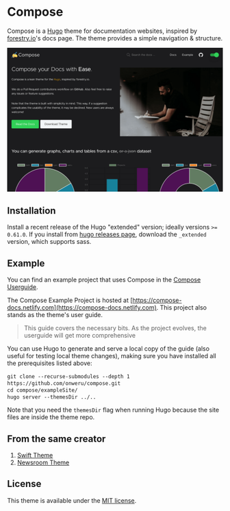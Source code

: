 # Compose

Compose is a [Hugo](https://gohugo.io/) theme for documentation websites, inspired by [forestry.io](forestry.io)'s docs page. The theme provides a simple navigation & structure.

![Hugo Compose Theme](https://github.com/onweru/compose/blob/master/images/screenshot.png)

## Installation 

Install a recent release of the Hugo "extended" version; ideally versions `>= 0.61.0`. If you install from [hugo releases page](https://github.com/gohugoio/hugo/releases),  download the `_extended` version, which supports sass.

## Example 

You can find an example project that uses Compose in the [Compose Userguide](https://github.com/onweru/compose-userguide). 

The Compose Example Project is hosted at [https://compose-docs.netlify.com](https://compose-docs.netlify.com). This project also stands as the theme's user guide.

> This guide covers the necessary bits. As the project evolves, the userguide will get more comprehensive

You can use Hugo to generate and serve a local copy of the guide (also useful for testing local theme changes), making sure you have installed all the prerequisites listed above:

```
git clone --recurse-submodules --depth 1 https://github.com/onweru/compose.git
cd compose/exampleSite/
hugo server --themesDir ../..
```

Note that you need the `themesDir` flag when running Hugo because the site files are inside the theme repo.

## From the same creator

1. [Swift Theme](https://github.com/onweru/hugo-swift-theme)
2. [Newsroom Theme](https://github.com/onweru/newsroom)

## License

This theme is available under the [MIT license](https://github.com/onweru/compose/blob/master/LICENSE.md).
